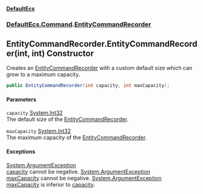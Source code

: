 #### [DefaultEcs](index.md 'index')
### [DefaultEcs.Command](index.md#DefaultEcs_Command 'DefaultEcs.Command').[EntityCommandRecorder](EntityCommandRecorder.md 'DefaultEcs.Command.EntityCommandRecorder')
## EntityCommandRecorder.EntityCommandRecorder(int, int) Constructor
Creates an [EntityCommandRecorder](EntityCommandRecorder.md 'DefaultEcs.Command.EntityCommandRecorder') with a custom default size which can grow to a maximum capacity.  
```csharp
public EntityCommandRecorder(int capacity, int maxCapacity);
```
#### Parameters
<a name='DefaultEcs_Command_EntityCommandRecorder_EntityCommandRecorder(int_int)_capacity'></a>
`capacity` [System.Int32](https://docs.microsoft.com/en-us/dotnet/api/System.Int32 'System.Int32')  
The default size of the [EntityCommandRecorder](EntityCommandRecorder.md 'DefaultEcs.Command.EntityCommandRecorder').
  
<a name='DefaultEcs_Command_EntityCommandRecorder_EntityCommandRecorder(int_int)_maxCapacity'></a>
`maxCapacity` [System.Int32](https://docs.microsoft.com/en-us/dotnet/api/System.Int32 'System.Int32')  
The maximum capacity of the [EntityCommandRecorder](EntityCommandRecorder.md 'DefaultEcs.Command.EntityCommandRecorder').
  
#### Exceptions
[System.ArgumentException](https://docs.microsoft.com/en-us/dotnet/api/System.ArgumentException 'System.ArgumentException')  
[capacity](EntityCommandRecorder_EntityCommandRecorder(int_int).md#DefaultEcs_Command_EntityCommandRecorder_EntityCommandRecorder(int_int)_capacity 'DefaultEcs.Command.EntityCommandRecorder.EntityCommandRecorder(int, int).capacity') cannot be negative.
[System.ArgumentException](https://docs.microsoft.com/en-us/dotnet/api/System.ArgumentException 'System.ArgumentException')  
[maxCapacity](EntityCommandRecorder_EntityCommandRecorder(int_int).md#DefaultEcs_Command_EntityCommandRecorder_EntityCommandRecorder(int_int)_maxCapacity 'DefaultEcs.Command.EntityCommandRecorder.EntityCommandRecorder(int, int).maxCapacity') cannot be negative.
[System.ArgumentException](https://docs.microsoft.com/en-us/dotnet/api/System.ArgumentException 'System.ArgumentException')  
[maxCapacity](EntityCommandRecorder_EntityCommandRecorder(int_int).md#DefaultEcs_Command_EntityCommandRecorder_EntityCommandRecorder(int_int)_maxCapacity 'DefaultEcs.Command.EntityCommandRecorder.EntityCommandRecorder(int, int).maxCapacity') is inferior to [capacity](EntityCommandRecorder_EntityCommandRecorder(int_int).md#DefaultEcs_Command_EntityCommandRecorder_EntityCommandRecorder(int_int)_capacity 'DefaultEcs.Command.EntityCommandRecorder.EntityCommandRecorder(int, int).capacity').
